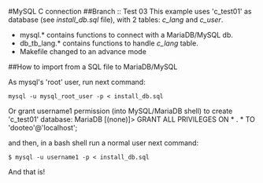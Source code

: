 #MySQL C connection
##Branch :: Test 03
This example uses 'c_test01' as database (see *install_db.sql* file), with 2 tables: *c_lang* and *c_user*.

* mysql.* contains functions to connect with a MariaDB/MySQL db.
* db_tb_lang.* contains functions to handle *c_lang* table.
* Makefile changed to an advance mode



##How to import from a SQL file to MariaDB/MySQL

As mysql's 'root' user, run next command:

	mysql -u mysql_root_user -p < install_db.sql 

Or grant username1 permission (into MySQL/MariaDB shell) to create 'c_test01' database:
	MariaDB [(none)]> GRANT ALL PRIVILEGES ON * . * TO 'dooteo'@'localhost';

and then, in a bash shell run a normal user next command:

	$ mysql -u username1 -p < install_db.sql 

And that is!


